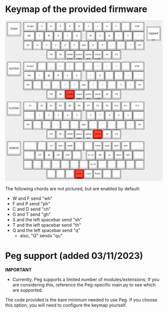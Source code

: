 # Keymap of the provided firmware
![keymap](/images/cheatsheet.PNG)

The following chords are not pictured, but are enabled by default:
- W and F send "wh"
- F and P send "ph"
- C and D send "ch"
- G and T send "gh"
- S and the left spacebar send "sh"
- T and the left spacebar send "th"
- Q and the left spacebar send "q"
    - also, "Q" sends "qu"
# Peg support (added 03/11/2023)
**IMPORTANT**
 - Currently, Peg supports a limited number of modules/extensions; If you are considering this, reference the Peg-specific main.py to see which are supported.

The code provided is the bare minimum needed to use Peg. If you choose this option, you will need to configure the keymap yourself.

